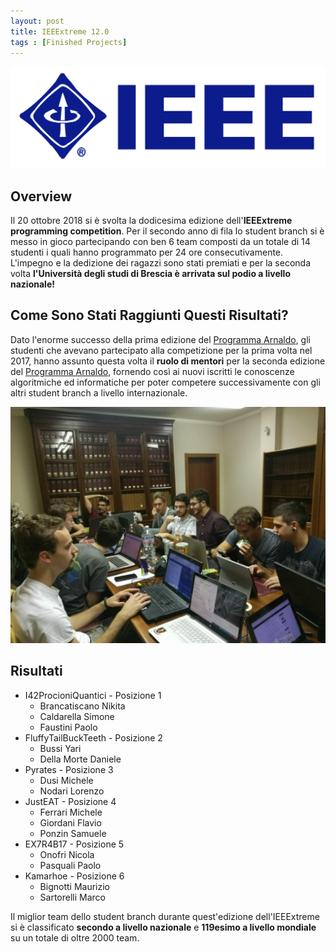 ```yaml
---
layout: post
title: IEEExtreme 12.0
tags : [Finished Projects]
---
```


![Header](/images/header_ieeextreme12.jpg)


## Overview
Il 20 ottobre 2018 si è svolta la dodicesima edizione dell'**IEEExtreme programming competition**.
Per il secondo anno di fila lo student branch si è messo in gioco partecipando con ben 6 team composti da un totale di 14 studenti i quali hanno programmato per 24 ore consecutivamente.
L'impegno e la dedizione dei ragazzi sono stati premiati e per la seconda volta **l'Università degli studi di Brescia è arrivata sul podio a livello nazionale!**

## Come Sono Stati Raggiunti Questi Risultati?
Dato l'enorme successo della prima edizione del [Programma Arnaldo](https://ieee-brescia.github.io/programma_arnaldo/), gli studenti che avevano partecipato alla competizione per la prima volta nel 2017, hanno assunto questa volta il **ruolo di mentori** per la seconda edizione del [Programma Arnaldo](https://ieee-brescia.github.io/programma_arnaldo/), fornendo così ai nuovi iscritti le conoscenze algoritmiche ed informatiche per poter competere successivamente con gli altri student branch a livello internazionale.

![Image](/images/image_ieeextreme12.0.jpg)

## Risultati

* I42ProcioniQuantici - Posizione 1
  * Brancatiscano Nikita
  * Caldarella Simone
  * Faustini Paolo
* FluffyTailBuckTeeth - Posizione 2
  * Bussi Yari
  * Della Morte Daniele
* Pyrates - Posizione 3
  * Dusi Michele
  * Nodari Lorenzo
* JustEAT - Posizione 4
  * Ferrari Michele
  * Giordani Flavio
  * Ponzin Samuele
* EX7R4B17 - Posizione 5
  * Onofri Nicola
  * Pasquali Paolo
* Kamarhoe - Posizione 6
  * Bignotti Maurizio
  * Sartorelli Marco 

Il miglior team dello student branch durante quest'edizione dell'IEEExtreme si è classificato **secondo a livello nazionale** e **119esimo a livello mondiale** su un totale di oltre 2000 team.



